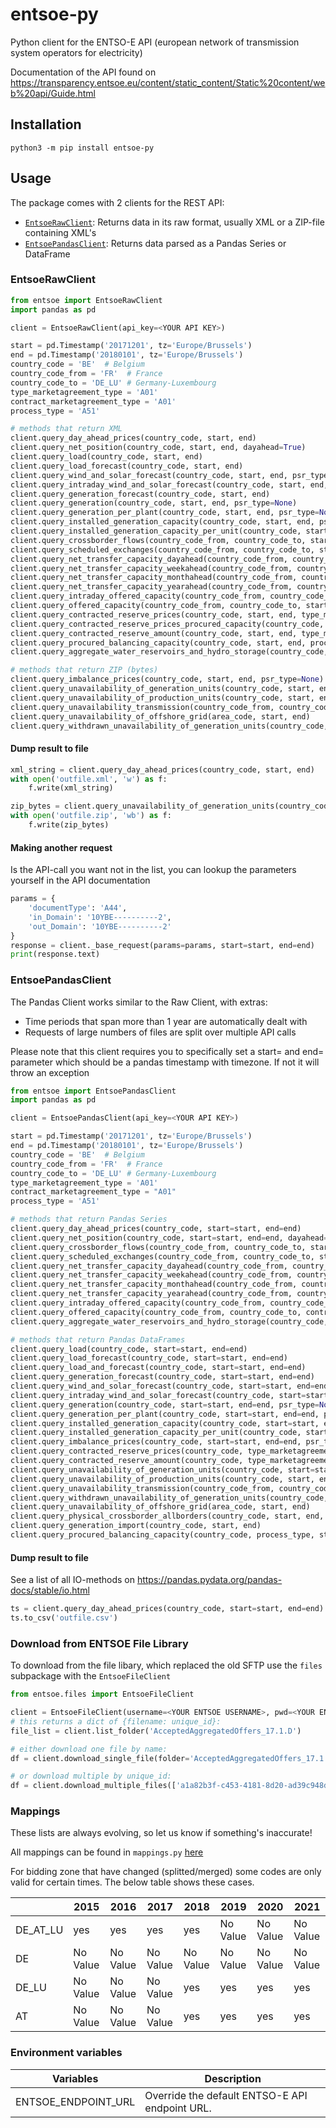 # entsoe-py
Python client for the ENTSO-E API (european network of transmission system operators for electricity)

Documentation of the API found on https://transparency.entsoe.eu/content/static_content/Static%20content/web%20api/Guide.html

## Installation
`python3 -m pip install entsoe-py`

## Usage
The package comes with 2 clients for the REST API:
- [`EntsoeRawClient`](#EntsoeRawClient): Returns data in its raw format, usually XML or a ZIP-file containing XML's
- [`EntsoePandasClient`](#EntsoePandasClient): Returns data parsed as a Pandas Series or DataFrame
### <a name="EntsoeRawClient"></a>EntsoeRawClient
```python
from entsoe import EntsoeRawClient
import pandas as pd

client = EntsoeRawClient(api_key=<YOUR API KEY>)

start = pd.Timestamp('20171201', tz='Europe/Brussels')
end = pd.Timestamp('20180101', tz='Europe/Brussels')
country_code = 'BE'  # Belgium
country_code_from = 'FR'  # France
country_code_to = 'DE_LU' # Germany-Luxembourg
type_marketagreement_type = 'A01'
contract_marketagreement_type = 'A01'
process_type = 'A51'

# methods that return XML
client.query_day_ahead_prices(country_code, start, end)
client.query_net_position(country_code, start, end, dayahead=True)
client.query_load(country_code, start, end)
client.query_load_forecast(country_code, start, end)
client.query_wind_and_solar_forecast(country_code, start, end, psr_type=None)
client.query_intraday_wind_and_solar_forecast(country_code, start, end, psr_type=None)
client.query_generation_forecast(country_code, start, end)
client.query_generation(country_code, start, end, psr_type=None)
client.query_generation_per_plant(country_code, start, end, psr_type=None)
client.query_installed_generation_capacity(country_code, start, end, psr_type=None)
client.query_installed_generation_capacity_per_unit(country_code, start, end, psr_type=None)
client.query_crossborder_flows(country_code_from, country_code_to, start, end)
client.query_scheduled_exchanges(country_code_from, country_code_to, start, end, dayahead=False)
client.query_net_transfer_capacity_dayahead(country_code_from, country_code_to, start, end)
client.query_net_transfer_capacity_weekahead(country_code_from, country_code_to, start, end)
client.query_net_transfer_capacity_monthahead(country_code_from, country_code_to, start, end)
client.query_net_transfer_capacity_yearahead(country_code_from, country_code_to, start, end)
client.query_intraday_offered_capacity(country_code_from, country_code_to, start, end, implicit=True)
client.query_offered_capacity(country_code_from, country_code_to, start, end, contract_marketagreement_type, implicit=True)
client.query_contracted_reserve_prices(country_code, start, end, type_marketagreement_type, psr_type=None)
client.query_contracted_reserve_prices_procured_capacity(country_code, start, end, process_type type_marketagreement_type, psr_type=None)
client.query_contracted_reserve_amount(country_code, start, end, type_marketagreement_type, psr_type=None)
client.query_procured_balancing_capacity(country_code, start, end, process_type, type_marketagreement_type=None)
client.query_aggregate_water_reservoirs_and_hydro_storage(country_code, start, end)

# methods that return ZIP (bytes)
client.query_imbalance_prices(country_code, start, end, psr_type=None)
client.query_unavailability_of_generation_units(country_code, start, end, docstatus=None, periodstartupdate=None, periodendupdate=None)
client.query_unavailability_of_production_units(country_code, start, end, docstatus=None, periodstartupdate=None, periodendupdate=None)
client.query_unavailability_transmission(country_code_from, country_code_to, start, end, docstatus=None, periodstartupdate=None, periodendupdate=None)
client.query_unavailability_of_offshore_grid(area_code, start, end)
client.query_withdrawn_unavailability_of_generation_units(country_code, start, end)
```
#### Dump result to file
```python
xml_string = client.query_day_ahead_prices(country_code, start, end)
with open('outfile.xml', 'w') as f:
    f.write(xml_string)

zip_bytes = client.query_unavailability_of_generation_units(country_code, start, end)
with open('outfile.zip', 'wb') as f:
    f.write(zip_bytes)
```
#### Making another request
Is the API-call you want not in the list, you can lookup the parameters yourself in the API documentation
```python
params = {
    'documentType': 'A44',
    'in_Domain': '10YBE----------2',
    'out_Domain': '10YBE----------2'
}
response = client._base_request(params=params, start=start, end=end)
print(response.text)
```

### <a name="EntsoePandasClient"></a>EntsoePandasClient
The Pandas Client works similar to the Raw Client, with extras:
- Time periods that span more than 1 year are automatically dealt with
- Requests of large numbers of files are split over multiple API calls

Please note that this client requires you to specifically set a start= and end= parameter which should be a pandas timestamp with timezone.
If not it will throw an exception
```python
from entsoe import EntsoePandasClient
import pandas as pd

client = EntsoePandasClient(api_key=<YOUR API KEY>)

start = pd.Timestamp('20171201', tz='Europe/Brussels')
end = pd.Timestamp('20180101', tz='Europe/Brussels')
country_code = 'BE'  # Belgium
country_code_from = 'FR'  # France
country_code_to = 'DE_LU' # Germany-Luxembourg
type_marketagreement_type = 'A01'
contract_marketagreement_type = "A01"
process_type = 'A51'

# methods that return Pandas Series
client.query_day_ahead_prices(country_code, start=start, end=end)
client.query_net_position(country_code, start=start, end=end, dayahead=True)
client.query_crossborder_flows(country_code_from, country_code_to, start=start, end=end)
client.query_scheduled_exchanges(country_code_from, country_code_to, start=start, end=end, dayahead=False)
client.query_net_transfer_capacity_dayahead(country_code_from, country_code_to, start=start, end=end)
client.query_net_transfer_capacity_weekahead(country_code_from, country_code_to, start=start, end=end)
client.query_net_transfer_capacity_monthahead(country_code_from, country_code_to, start=start, end=end)
client.query_net_transfer_capacity_yearahead(country_code_from, country_code_to, start=start, end=end)
client.query_intraday_offered_capacity(country_code_from, country_code_to, start=start, end=end, implicit=True)
client.query_offered_capacity(country_code_from, country_code_to, contract_marketagreement_type, start=start, end=end, implicit=True)
client.query_aggregate_water_reservoirs_and_hydro_storage(country_code, start=start, end=end)

# methods that return Pandas DataFrames
client.query_load(country_code, start=start, end=end)
client.query_load_forecast(country_code, start=start, end=end)
client.query_load_and_forecast(country_code, start=start, end=end)
client.query_generation_forecast(country_code, start=start, end=end)
client.query_wind_and_solar_forecast(country_code, start=start, end=end, psr_type=None)
client.query_intraday_wind_and_solar_forecast(country_code, start=start, end=end, psr_type=None)
client.query_generation(country_code, start=start, end=end, psr_type=None)
client.query_generation_per_plant(country_code, start=start, end=end, psr_type=None, include_eic=False)
client.query_installed_generation_capacity(country_code, start=start, end=end, psr_type=None)
client.query_installed_generation_capacity_per_unit(country_code, start=start, end=end, psr_type=None)
client.query_imbalance_prices(country_code, start=start, end=end, psr_type=None)
client.query_contracted_reserve_prices(country_code, type_marketagreement_type, start=start, end=end, psr_type=None)
client.query_contracted_reserve_amount(country_code, type_marketagreement_type, start=start, end=end, psr_type=None)
client.query_unavailability_of_generation_units(country_code, start=start, end=end, docstatus=None, periodstartupdate=None, periodendupdate=None)
client.query_unavailability_of_production_units(country_code, start, end, docstatus=None, periodstartupdate=None, periodendupdate=None)
client.query_unavailability_transmission(country_code_from, country_code_to, start=start, end=end, docstatus=None, periodstartupdate=None, periodendupdate=None)
client.query_withdrawn_unavailability_of_generation_units(country_code, start, end)
client.query_unavailability_of_offshore_grid(area_code, start, end)
client.query_physical_crossborder_allborders(country_code, start, end, export=True)
client.query_generation_import(country_code, start, end)
client.query_procured_balancing_capacity(country_code, process_type, start=start, end=end, type_marketagreement_type=None)

```
#### Dump result to file
See a list of all IO-methods on https://pandas.pydata.org/pandas-docs/stable/io.html
```python
ts = client.query_day_ahead_prices(country_code, start=start, end=end)
ts.to_csv('outfile.csv')
```

### Download from ENTSOE File Library
To download from the file libary, which replaced the old SFTP use the ```files``` subpackage with the ```EntsoeFileClient```

```python
from entsoe.files import EntsoeFileClient

client = EntsoeFileClient(username=<YOUR ENTSOE USERNAME>, pwd=<YOUR ENTSOE PASSWORD>)
# this returns a dict of {filename: unique_id}:
file_list = client.list_folder('AcceptedAggregatedOffers_17.1.D')

# either download one file by name:
df = client.download_single_file(folder='AcceptedAggregatedOffers_17.1.D', filename=list(file_list.keys())[0])

# or download multiple by unique_id:
df = client.download_multiple_files(['a1a82b3f-c453-4181-8d20-ad39c948d4b0', '64e47e15-bac6-4212-b2dd-9667bdf33b5d'])
```

### Mappings
These lists are always evolving, so let us know if something's inaccurate!

All mappings can be found in ```mappings.py``` [here](https://github.com/EnergieID/entsoe-py/blob/master/entsoe/mappings.py)

For bidding zone that have changed (splitted/merged) some codes are only valid for certain times. The below table shows these cases.

|  | 2015 | 2016 | 2017 | 2018 | 2019 | 2020 | 2021 |
| -- | -- | -- | -- | -- | -- | -- | -- |
| DE_AT_LU | yes | yes | yes | yes | No Value | No Value | No Value |
| DE | No Value | No Value | No Value | No Value | No Value | No Value | No Value |
| DE_LU | No Value | No Value | No Value | yes | yes | yes | yes |
| AT | No Value | No Value | No Value | yes | yes | yes | yes |

### Environment variables
| Variables | Description |
| -- | -- |
| ENTSOE_ENDPOINT_URL | Override the default ENTSO-E API endpoint URL. |
